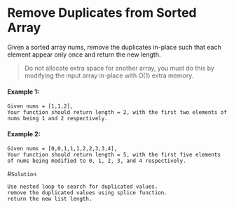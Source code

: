 # Remove Duplicates from Sorted Array

Given a sorted array nums, remove the duplicates in-place such that each element appear only once and return the new length.


>Do not allocate extra space for another array, you must do this by    modifying the input array in-place with O(1) extra memory.


#### Example 1:
```
Given nums = [1,1,2],
Your function should return length = 2, with the first two elements of nums being 1 and 2 respectively.
```

#### Example 2:
```
Given nums = [0,0,1,1,1,2,2,3,3,4],
Your function should return length = 5, with the first five elements of nums being modified to 0, 1, 2, 3, and 4 respectively.

```

#`Solution`

	Use nested loop to search for duplicated values.
	remove the duplicated values using splice function.
	return the new list length.